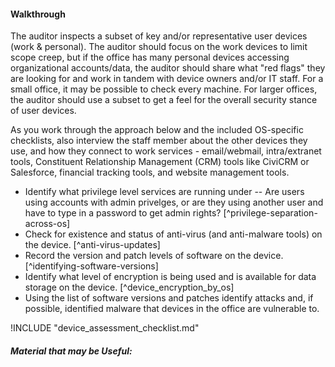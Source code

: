 
#### Walkthrough

The auditor inspects a subset of key and/or representative user devices (work & personal).  The auditor should focus on the work devices to limit scope creep, but if the office has many personal devices accessing organizational accounts/data, the auditor should share what "red flags" they are looking for and work in tandem with device owners and/or IT staff. For a small office, it may be possible to check every machine. For larger offices, the auditor should use a subset to get a feel for the overall security stance of user devices.

As you work through the approach below and the included OS-specific checklists, also interview the staff member about the other devices they use, and how they connect to work services - email/webmail, intra/extranet tools, Constituent Relationship Management (CRM) tools like CiviCRM or Salesforce, financial tracking tools, and website management tools.

 * Identify what privilege level services are running under -- Are users using accounts with admin privelges, or are they using another user and have to type in a password to get admin rights? [^privilege-separation-across-os]
 * Check for existence and status of anti-virus (and anti-malware tools) on the device. [^anti-virus-updates]
 * Record the version and patch levels of software on the device. [^identifying-software-versions]
 * Identify what level of encryption is being used and is available for data storage on the device. [^device_encryption_by_os]
 * Using the list of software versions and patches identify attacks and, if possible, identified malware that devices in the office are vulnerable to.

!INCLUDE "device_assessment_checklist.md"

##### Material that may be Useful:

